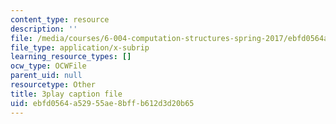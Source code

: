 ```yaml
---
content_type: resource
description: ''
file: /media/courses/6-004-computation-structures-spring-2017/ebfd0564a52955ae8bffb612d3d20b65_cTU43KgGLFw.vtt
file_type: application/x-subrip
learning_resource_types: []
ocw_type: OCWFile
parent_uid: null
resourcetype: Other
title: 3play caption file
uid: ebfd0564-a529-55ae-8bff-b612d3d20b65
---
```

